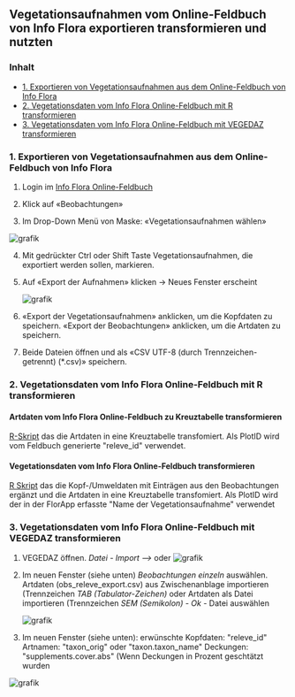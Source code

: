 ## Vegetationsaufnahmen vom Online-Feldbuch von Info Flora exportieren transformieren und nutzten


<a name="inhalt"></a>
### Inhalt
- [1. Exportieren von Vegetationsaufnahmen aus dem Online-Feldbuch von Info Flora](#export)
- [2. Vegetationsdaten vom Info Flora Online-Feldbuch mit R transformieren](#Rtransformieren)
- [3. Vegetationsdaten vom Info Flora Online-Feldbuch mit VEGEDAZ transformieren](#VEGEDAZtransformieren)


<a name="export"></a>
### 1. Exportieren von Vegetationsaufnahmen aus dem Online-Feldbuch von Info Flora

1. Login im [Info Flora Online-Feldbuch](https://auth.infoflora.ch/de/login)

2. Klick auf «Beobachtungen»
   
3. Im Drop-Down Menü von Maske: «Vegetationsaufnahmen wählen»

![grafik](https://github.com/smwidmer/vegetationsdaten_info_flora_feldbuch/assets/89586146/c1c31b31-7b5a-4050-95c8-7f5cc708dba9)

4. Mit gedrückter Ctrl oder Shift Taste Vegetationsaufnahmen, die exportiert werden sollen, markieren.

5. Auf «Export der Aufnahmen» klicken -> Neues Fenster erscheint

   ![grafik](https://github.com/smwidmer/vegetationsdaten_info_flora_feldbuch/assets/89586146/66779fcc-d582-425f-a94e-e7caab2e9ce3)
   
6. «Export der Vegetationsaufnahmen» anklicken, um die Kopfdaten zu speichern. «Export der Beobachtungen» anklicken, um die Artdaten zu speichern.

7. Beide Dateien öffnen und als «CSV UTF-8 (durch Trennzeichen-getrennt) (*.csv)» speichern.
   

<a name="#Rtransformieren"></a>
### 2. Vegetationsdaten vom Info Flora Online-Feldbuch mit R transformieren

#### Artdaten vom Info Flora Online-Feldbuch zu Kreuztabelle transformieren 
[R-Skript](https://github.com/smwidmer/vegetationsdaten_info_flora_feldbuch/blob/main/Artendaten_Info_Flora_FB_de_v.05.R)
das die Artdaten in eine Kreuztabelle transfomiert. Als PlotID wird vom Feldbuch generierte "releve_id" verwendet.


#### Vegetationsdaten vom Info Flora Online-Feldbuch transformieren
[R Skript](Vegetationsdaten_Info_Flora_FB_de_v.01.R) das die Kopf-/Umweldaten mit Einträgen aus den Beobachtungen ergänzt und die Artdaten in eine Kreuztabelle transfomiert. Als PlotID wird der in der FlorApp erfasste "Name der Vegetationsaufnahme" verwendet


<a name="#VEGEDAZtransformieren"></a>
### 3. Vegetationsdaten vom Info Flora Online-Feldbuch mit VEGEDAZ transformieren

1. VEGEDAZ öffnen. *Datei - Import -->* oder ![grafik](https://github.com/smwidmer/vegetationsdaten_info_flora_feldbuch/assets/89586146/66b117bd-1a9f-4db8-890f-fc6cf144c40a)

2. Im neuen Fenster (siehe unten) *Beobachtungen einzeln* auswählen.
   Artdaten (obs_releve_export.csv) aus Zwischenanblage importieren (Trennzeichen *TAB (Tabulator-Zeichen)*
   oder 
   Artdaten als Datei importieren (Trennzeichen *SEM (Semikolon)* - *Ok* - Datei auswählen

   ![grafik](https://github.com/smwidmer/vegetationsdaten_info_flora_feldbuch/assets/89586146/92003b62-3674-41db-bdee-ffd691558d0b)

3. Im neuen Fenster (siehe unten):
   erwünschte Kopfdaten: "releve_id"
   Artnamen: "taxon_orig" oder "taxon.taxon_name"
   Deckungen: "supplements.cover.abs" (Wenn Deckungen in Prozent geschtätzt wurden


![grafik](https://github.com/smwidmer/vegetationsdaten_info_flora_feldbuch/assets/89586146/60d328c3-4450-46d8-a740-c5f284080f8b)


   

